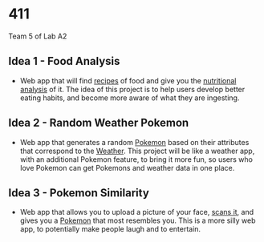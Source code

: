 # 411

Team 5 of Lab A2

## Idea 1 - Food Analysis
 - Web app that will find [recipes](https://www.themealdb.com/api.php) of food and give you the [nutritional analysis](https://rapidapi.com/spoonacular/api/recipe-food-nutrition) of it. The idea of this project is to help users develop better eating habits, and become more aware of what they are ingesting. 
 
<!-- another nutrition analysis api alternative: https://developer.edamam.com/edamam-docs-nutrition-api -->
 
## Idea 2 - Random Weather Pokemon
 - Web app that generates a random [Pokemon](https://pokeapi.co/) based on their attributes that correspond to the [Weather](https://openweathermap.org/). This project will be like a weather app, with an additional Pokemon feature, to bring it more fun, so users who love Pokemon can get Pokemons and weather data in one place. 
  
## Idea 3 - Pokemon Similarity 
 - Web app that allows you to upload a picture of your face, [scans it](https://skybiometry.com/documentation/), and gives you a [Pokemon](https://pokeapi.co/) that most resembles you. This is a more silly web app, to potentially make people laugh and to entertain. 
